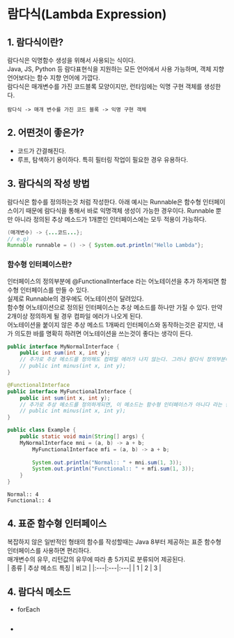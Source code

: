 # 람다식(Lambda Expression)

## 1. 람다식이란?
람다식은 익명함수 생성을 위해서 사용되는 식이다.  
Java, JS, Python 등 람다표현식을 지원하는 모든 언어에서 사용 가능하며, 객체 지향 언어보다는 함수 지향 언어에 가깝다.  
람다식은 매개변수를 가진 코드블록 모양이지만, 런타임에는 익명 구현 객체를 생성한다.  
```
람다식 -> 매개 변수를 가진 코드 블록 -> 익명 구현 객체
```



## 2. 어떤것이 좋은가?
* 코드가 간결해진다.
* 루프, 탐색하기 용이하다. 특히 필터링 작업이 필요한 경우 유용하다.
## 3. 람다식의 작성 방법
람다식은 함수를 정의하는것 처럼 작성한다.  아래 예시는 Runnable은 함수형 인터페이스이기 때문에 람다식을 통해서 바로 익명객체 생성이 가능한 경우이다.
Runnable 뿐만 아니라 정의된 추상 메소드가 1개뿐인 인터페이스에는 모두 적용이 가능하다.
``` Java
(매개변수) -> {...코드...};
// e.g) 
Runnable runnable = () -> { System.out.println("Hello Lambda"};
```
### 함수형 인터페이스란?
인터페이스의 정의부분에 @FunctionalInterface 라는 어노테이션을 추가 하게되면 함수형 인터페이스를 만들 수 있다.  
실제로 Runnable의 경우에도 어노테이션이 달려있다.  
함수형 어노테이션으로 정의된 인터페이스는 추상 메소드를 하나만 가질 수 있다. 만약 2개이상 정의하게 될 경우 컴파일 에러가 나오게 된다.  
어노테이션을 붙이지 않은 추상 메소드 1개짜리 인터페이스와 동작하는것은 같지만, 내가 의도한 바를 명확히 하려면 어노테이션을 쓰는것이 좋다는 생각이 든다.

``` Java
public interface MyNormalInterface {
	public int sum(int x, int y);
	// 추가로 추상 메소드를 정의해도 컴파일 에러가 나지 않는다. 그러나 람다식 정의부분에서 컴파일 에러가 발생한다.
  	// public int minus(int x, int y);  
}
```
``` Java
@FunctionalInterface
public interface MyFunctionalInterface {
	public int sum(int x, int y);
	// 추가로 추상 메소드를 정의하게되면, 이 메소드는 함수형 인터페이스가 아니다 라는 컴파일 에러가 발생한다.
  	// public int minus(int x, int y);  
}
```
``` Java
public class Example {
	public static void main(String[] args) {
    MyNormalInterface mni = (a, b) -> a + b; 
		MyFunctionalInterface mfi = (a, b) -> a + b;
			
		System.out.println("Normal:: " + mni.sum(1, 3));
		System.out.println("Functional:: " + mfi.sum(1, 3));
	}
}
```
```
Normal:: 4
Functional:: 4
```

## 4. 표준 함수형 인터페이스
복잡하지 않은 일반적인 형태의 함수를 작성할때는 Java 8부터 제공하는 표준 함수형 인터페이스를 사용하면 편리하다.  
매개변수의 유무, 리턴값의 유무에 따라 총 5가지로 분류되어 제공된다.   
| 종류 | 추상 메소드 특징 | 비고 |
|:---|:---|:---|
| 1 | 2 | 3 |
## 4. 람다식 메소드
* forEach
``` Java

```
* 
